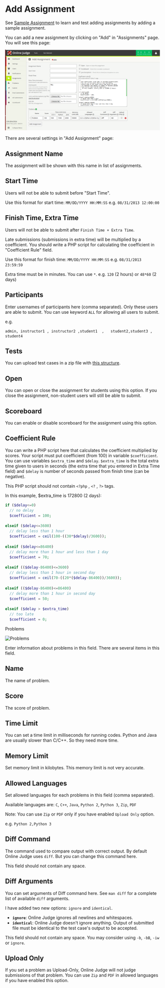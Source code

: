 Add Assignment
==============

See [Sample Assignment](sample_assignment.md) to learn and test adding assignments by adding a sample assignment.

You can add a new assignment by clicking on "Add" in "Assignments" page. You will see this page:

![Add Assignment](img/add_assignment.png)

There are several settings in "Add Assignment" page:

Assignment Name
---------------

The assignment will be shown with this name in list of assignments.

Start Time
----------

Users will not be able to submit before "Start Time".

Use this format for start time: `MM/DD/YYYY HH:MM:SS` e.g. `08/31/2013 12:00:00`

Finish Time, Extra Time
-----------------------

Users will not be able to submit after `Finish Time + Extra Time`.

Late submissions (submissions in extra time) will be multiplied by a coefficient. You should write a PHP script for calculating the coefficient in "Coefficient Rule" field.

Use this format for finish time: `MM/DD/YYYY HH:MM:SS` e.g. `08/31/2013 23:59:59`

Extra time must be in minutes. You can use `*`.  e.g. `120` (2 hours) or `48*60` (2 days)

Participants
------------

Enter usernames of participants here (comma separated). Only these users are able to submit. You can use keyword `ALL` for allowing all users to submit.

e.g.

    admin, instructor1 , instructor2 ,student1  ,   student2,student3 , student4

Tests
-----

You can upload test cases in a zip file with [this structure](tests_structure.md).

Open
----

You can open or close the assignment for students using this option. If you close the assignment, non-student users will still be able to submit.

Scoreboard
----------

You can enable or disable scoreboard for the assignment using this option.

Coefficient Rule
----------------

You can write a PHP script here that calculates the coefficient multiplied by scores.
Your script must put coefficient (from 100) in variable `$coefficient`. You can use variables `$extra_time` and `$delay`. `$extra_time` is the total extra time given to users in seconds (the extra time that you entered in Extra Time field) and `$delay` is number of seconds passed from finish time (can be negative).

This PHP script should not contain `<?php` , `<?` , `?>` tags.

In this example, $extra_time is 172800 (2 days):

```php
if ($delay<=0)
  // no delay
  $coefficient = 100;

elseif ($delay<=3600)
  // delay less than 1 hour
  $coefficient = ceil(100-((30*$delay)/3600));

elseif ($delay<=86400)
  // delay more than 1 hour and less than 1 day
  $coefficient = 70;

elseif (($delay-86400)<=3600)
  // delay less than 1 hour in second day
  $coefficient = ceil(70-((20*($delay-86400))/3600));

elseif (($delay-86400)<=86400)
  // delay more than 1 hour in second day
  $coefficient = 50;

elseif ($delay > $extra_time)
  // too late
  $coefficient = 0;
```

Problems

![Problems](problems.png)

Enter information about problems in this field. There are several items in this field.

Name
-----

The name of problem.

Score
-----

The score of problem.

Time Limit
----------

You can set a time limit in milliseconds for running codes. Python and Java are usually slower than C/C++. So they need more time.

Memory Limit
------------

Set memory limit in kilobytes. This memory limit is not very accurate.

Allowed Languages
-----------------

Set allowed languages for each problems in this field (comma separated).

Available languages are: `C`, `C++`, `Java`, `Python 2`, `Python 3`, `Zip`, `PDF`

Note: You can use `Zip` or `PDF` only if you have enabled `Upload Only` option.

e.g. `Python 2,Python 3`

Diff Command
------------

The command used to compare output with correct output. By default Online Judge uses `diff`. But you can change this command here.

This field should not contain any space.

Diff Arguments
--------------

You can set arguments of Diff command here. See `man diff` for a complete list of available `diff` arguments.

I have added two new options: `ignore` and `identical`.

  * **`ignore`**: Online Judge ignores all newlines and whitespaces.
  * **`identical`**: Online Judge doesn't ignore anything. Output of submitted file must be identical to the test case's output to be accepted.

This field should not contain any space. You may consider using `-b`, `-bB`, `-iw` or `ignore`.

Upload Only
-----------

If you set a problem as Upload-Only, Online Judge will not judge submissions of that problem. You can use `Zip` and `PDF` in allowed languages if you have enabled this option.
